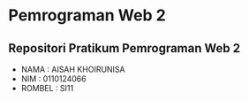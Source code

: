 # Pemrograman Web 2
## Repositori Pratikum Pemrograman Web 2

- NAMA : AISAH KHOIRUNISA     
- NIM : 0110124066
- ROMBEL : SI11  